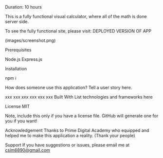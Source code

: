 Duration: 10 hours

This is a fully functional visual calculator, where all of the math is done server side.

To see the fully functional site, please visit: DEPLOYED VERSION OF APP

(images/screenshot.png)

Prerequisites

Node.js
Express.js

Installation

npm i

How does someone use this application? Tell a user story here.

xxx
xxx
xxx
xxx
xxx
xxx
Built With
List technologies and frameworks here

License
MIT

Note, include this only if you have a license file. GitHub will generate one for you if you want!

Acknowledgement
Thanks to Prime Digital Academy who equipped and helped me to make this application a reality. (Thank your people)

Support
If you have suggestions or issues, please email me at csim6890@gmail.com
